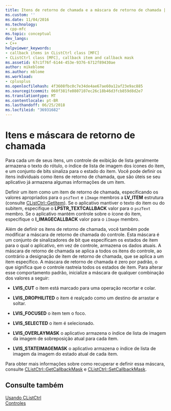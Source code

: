 ```yaml
---
title: Itens de retorno de chamada e a máscara de retorno de chamada | Microsoft Docs
ms.custom: ''
ms.date: 11/04/2016
ms.technology:
- cpp-mfc
ms.topic: conceptual
dev_langs:
- C++
helpviewer_keywords:
- callback items in CListCtrl class [MFC]
- CListCtrl class [MFC], callback item and callback mask
ms.assetid: 67c1f76f-6144-453e-9376-6712f89430ae
author: mikeblome
ms.author: mblome
ms.workload:
- cplusplus
ms.openlocfilehash: 4f3608fbc0c7e34de4ae67ae60a12af23e9ac885
ms.sourcegitcommit: 060f381fe0807107ec26c18b46d3fcb859d8d2e7
ms.translationtype: MT
ms.contentlocale: pt-BR
ms.lasthandoff: 06/25/2018
ms.locfileid: "36931682"
---
```

# <a name="callback-items-and-the-callback-mask"></a>Itens e máscara de retorno de chamada
Para cada um de seus itens, um controle de exibição de lista geralmente armazena o texto do rótulo, o índice de lista de imagem dos ícones do item, e um conjunto de bits sinaliza para o estado do item. Você pode definir os itens individuais como itens de retorno de chamada, que são úteis se seu aplicativo já armazena algumas informações de um item.  
  
 Definir um item como um item de retorno de chamada, especificando os valores apropriados para o `pszText` e `iImage` membros a **LV_ITEM** estrutura (consulte [CListCtrl::GetItem](../mfc/reference/clistctrl-class.md#getitem)). Se o aplicativo mantiver o texto do item ou do subitem, especifique o **LPSTR_TEXTCALLBACK** valor para o `pszText` membro. Se o aplicativo mantém controle sobre o ícone do item, especifique o **I_IMAGECALLBACK** valor para o `iImage` membro.  
  
 Além de definir os itens de retorno de chamada, você também pode modificar a máscara de retorno de chamada do controle. Esta máscara é um conjunto de sinalizadores de bit que especificam os estados de item para o qual o aplicativo, em vez de controle, armazena os dados atuais. A máscara de retorno de chamada se aplica a todos os itens do controle, ao contrário a designação de item de retorno de chamada, que se aplica a um item específico. A máscara de retorno de chamada é zero por padrão, o que significa que o controle rastreia todos os estados de item. Para alterar esse comportamento padrão, inicialize a máscara de qualquer combinação dos valores a seguir:  
  
-   **LVIS_CUT** o item está marcado para uma operação recortar e colar.  
  
-   **LVIS_DROPHILITED** o item é realçado como um destino de arrastar e soltar.  
  
-   **LVIS_FOCUSED** o item tem o foco.  
  
-   **LVIS_SELECTED** o item é selecionado.  
  
-   **LVIS_OVERLAYMASK** o aplicativo armazena o índice de lista de imagem da imagem de sobreposição atual para cada item.  
  
-   **LVIS_STATEIMAGEMASK** o aplicativo armazena o índice de lista de imagem da imagem do estado atual de cada item.  
  
 Para obter mais informações sobre como recuperar e definir essa máscara, consulte [CListCtrl::GetCallbackMask](../mfc/reference/clistctrl-class.md#getcallbackmask) e [CListCtrl::SetCallbackMask](../mfc/reference/clistctrl-class.md#setcallbackmask).  
  
## <a name="see-also"></a>Consulte também  
 [Usando CListCtrl](../mfc/using-clistctrl.md)   
 [Controles](../mfc/controls-mfc.md)

